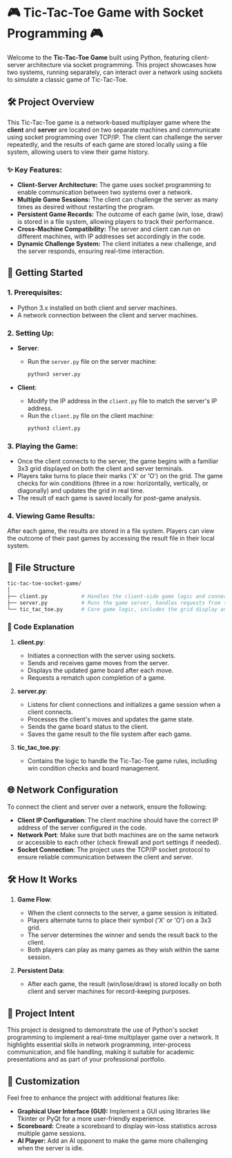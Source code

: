 
# 🎮 Tic-Tac-Toe Game with Socket Programming 🎮

Welcome to the **Tic-Tac-Toe Game** built using Python, featuring client-server architecture via socket programming. This project showcases how two systems, running separately, can interact over a network using sockets to simulate a classic game of Tic-Tac-Toe.

## 🛠️ Project Overview

This Tic-Tac-Toe game is a network-based multiplayer game where the **client** and **server** are located on two separate machines and communicate using socket programming over TCP/IP. The client can challenge the server repeatedly, and the results of each game are stored locally using a file system, allowing users to view their game history.

### ✨ Key Features:

- **Client-Server Architecture:** The game uses socket programming to enable communication between two systems over a network.
- **Multiple Game Sessions:** The client can challenge the server as many times as desired without restarting the program.
- **Persistent Game Records:** The outcome of each game (win, lose, draw) is stored in a file system, allowing players to track their performance.
- **Cross-Machine Compatibility:** The server and client can run on different machines, with IP addresses set accordingly in the code.
- **Dynamic Challenge System:** The client initiates a new challenge, and the server responds, ensuring real-time interaction.
  
## 🚀 Getting Started

### 1. **Prerequisites:**
- Python 3.x installed on both client and server machines.
- A network connection between the client and server machines.

### 2. **Setting Up:**

- **Server**:
  - Run the `server.py` file on the server machine:
    ```bash
    python3 server.py
    ```
  
- **Client**:
  - Modify the IP address in the `client.py` file to match the server's IP address.
  - Run the `client.py` file on the client machine:
    ```bash
    python3 client.py
    ```

### 3. **Playing the Game:**

- Once the client connects to the server, the game begins with a familiar 3x3 grid displayed on both the client and server terminals.
- Players take turns to place their marks ('X' or 'O') on the grid. The game checks for win conditions (three in a row: horizontally, vertically, or diagonally) and updates the grid in real time.
- The result of each game is saved locally for post-game analysis.

### 4. **Viewing Game Results:**

After each game, the results are stored in a file system. Players can view the outcome of their past games by accessing the result file in their local system.

## 💾 File Structure

```bash
tic-tac-toe-socket-game/
│
├── client.py           # Handles the client-side game logic and connects to the server.
├── server.py           # Runs the game server, handles requests from the client.
└── tic_tac_toe.py      # Core game logic, includes the grid display and game outcome determination.
```

### 📝 Code Explanation

1. **client.py**:
   - Initiates a connection with the server using sockets.
   - Sends and receives game moves from the server.
   - Displays the updated game board after each move.
   - Requests a rematch upon completion of a game.

2. **server.py**:
   - Listens for client connections and initializes a game session when a client connects.
   - Processes the client's moves and updates the game state.
   - Sends the game board status to the client.
   - Saves the game result to the file system after each game.

3. **tic_tac_toe.py**:
   - Contains the logic to handle the Tic-Tac-Toe game rules, including win condition checks and board management.

## 🌐 Network Configuration

To connect the client and server over a network, ensure the following:

- **Client IP Configuration**: The client machine should have the correct IP address of the server configured in the code.
- **Network Port**: Make sure that both machines are on the same network or accessible to each other (check firewall and port settings if needed).
- **Socket Connection**: The project uses the TCP/IP socket protocol to ensure reliable communication between the client and server.

## 🛠️ How It Works

1. **Game Flow**: 
   - When the client connects to the server, a game session is initiated.
   - Players alternate turns to place their symbol ('X' or 'O') on a 3x3 grid.
   - The server determines the winner and sends the result back to the client.
   - Both players can play as many games as they wish within the same session.

2. **Persistent Data**: 
   - After each game, the result (win/lose/draw) is stored locally on both client and server machines for record-keeping purposes.
  
## 🎯 Project Intent

This project is designed to demonstrate the use of Python's socket programming to implement a real-time multiplayer game over a network. It highlights essential skills in network programming, inter-process communication, and file handling, making it suitable for academic presentations and as part of your professional portfolio.

## 🔧 Customization

Feel free to enhance the project with additional features like:

- **Graphical User Interface (GUI):** Implement a GUI using libraries like Tkinter or PyQt for a more user-friendly experience.
- **Scoreboard:** Create a scoreboard to display win-loss statistics across multiple game sessions.
- **AI Player:** Add an AI opponent to make the game more challenging when the server is idle.
